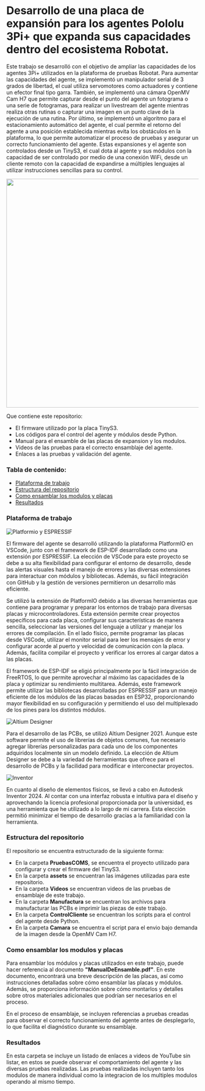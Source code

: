 # Desarrollo de una placa de expansión para los agentes Pololu 3Pi+ que expanda sus capacidades dentro del ecosistema Robotat.

Este trabajo se desarrolló con el objetivo de ampliar las capacidades de los agentes 3Pi+ utilizados en la plataforma de pruebas Robotat. Para aumentar las capacidades del agente, se implementó un manipulador serial de 3 grados de libertad, el cual utiliza servomotores como actuadores y contiene un efector final tipo garra. También, se implementó una cámara OpenMV Cam H7 que permite capturar desde el punto del agente un fotograma o una serie de fotogramas, para realizar un livestream del agente mientras realiza otras rutinas o capturar una imagen en un punto clave de la ejecución de una rutina. Por último, se implementó un algoritmo para el estacionamiento automático del agente, el cual permite el retorno del agente a una posición establecida mientras evita los obstáculos en la plataforma, lo que permite automatizar el proceso de pruebas y asegurar un correcto funcionamiento del agente. Estas expansiones y el agente son controlados desde un TinyS3, el cual dota al agente y sus módulos con la capacidad de ser controlado por medio de una conexión WiFi, desde un cliente remoto con la capacidad de expandirse a múltiples lenguajes al utilizar instrucciones sencillas para su control.

<center><img src="https://github.com/JoseLuisA-P/Tesis-ESP32-Pololu/blob/main/assets/TitlePic-PhotoRoom.png-PhotoRoom.png?raw=true" width="600" height="600"/></center>

Que contiene este repositorio:
- El firmware utilizado por la placa TinyS3.
- Los códigos para el control del agente y módulos desde Python.
- Manual para el ensamble de las placas de expansion y los modulos.
- Videos de las pruebas para el correcto ensamblaje del agente.
- Enlaces a las pruebas y validación del agente.

### Tabla de contenido:
- [Plataforma de trabajo](#Plataforma-de-trabajo)
- [Estructura del repositorio](#Estructura-del-repositorio)
- [Como ensamblar los modulos y placas](#Como-ensamblar-los-modulos-y-placas)
- [Resultados](#Resultados)

### Plataforma de trabajo

![Platformio y ESPRESSIF](https://github.com/JoseLuisA-P/Tesis-ESP32-Pololu/blob/main/assets/piolabs-espressif-partnership.png?raw=true)

El firmware del agente se desarrolló utilizando la plataforma PlatformIO en VSCode, junto con el framework de ESP-IDF desarrollado como una extensión por ESPRESSIF. La elección de VSCode para este proyecto se debe a su alta flexibilidad para configurar el entorno de desarrollo, desde las alertas visuales hasta el manejo de errores y las diversas extensiones para interactuar con módulos y bibliotecas. Además, su fácil integración con GitHub y la gestión de versiones permitieron un desarrollo más eficiente.

Se utilizó la extensión de PlatformIO debido a las diversas herramientas que contiene para programar y preparar los entornos de trabajo para diversas placas y microcontroladores. Esta extensión permite crear proyectos específicos para cada placa, configurar sus características de manera sencilla, seleccionar las versiones del lenguaje a utilizar y manejar los errores de compilación. En el lado físico, permite programar las placas desde VSCode, utilizar el monitor serial para leer los mensajes de error y configurar acorde al puerto y velocidad de comunicación con la placa. Además, facilita compilar el proyecto y verificar los errores al cargar datos a las placas.

El framework de ESP-IDF se eligió principalmente por la fácil integración de FreeRTOS, lo que permite aprovechar al máximo las capacidades de la placa y optimizar su rendimiento multitarea. Además, este framework permite utilizar las bibliotecas desarrolladas por ESPRESSIF para un manejo eficiente de los módulos de las placas basadas en ESP32, proporcionando mayor flexibilidad en su configuración y permitiendo el uso del multiplexado de los pines para los distintos módulos.

![Altium Designer](https://raw.githubusercontent.com/JoseLuisA-P/Tesis-ESP32-Pololu/main/assets/18189621-3f7a-435f-8a02-462efb2cec41.avif)

Para el desarrollo de las PCBs, se utilizó Altium Designer 2021. Aunque este software permite el uso de librerías de objetos comunes, fue necesario agregar librerías personalizadas para cada uno de los componentes adquiridos localmente sin un modelo definido. La elección de Altium Designer se debe a la variedad de herramientas que ofrece para el desarrollo de PCBs y la facilidad para modificar e interconectar proyectos.

![Inventor](https://github.com/JoseLuisA-P/Tesis-ESP32-Pololu/blob/main/assets/autodesk-inventor-professiona%C3%B6-1280x720.jpg?raw=true)

En cuanto al diseño de elementos físicos, se llevó a cabo en Autodesk Inventor 2024. Al contar con una interfaz robusta e intuitiva para el diseño y aprovechando la licencia profesional proporcionada por la universidad, es una herramienta que he utilizado a lo largo de mi carrera. Esta elección permitió minimizar el tiempo de desarrollo gracias a la familiaridad con la herramienta.

### Estructura del repositorio

El repositorio se encuentra estructurado de la siguiente forma:
- En la carpeta **PruebasCOMS**, se encuentra el proyecto utilizado para configurar y crear el firmware del TinyS3.
- En la carpeta **assets** se encuentran las imágenes utilizadas para este repositorio.
- En la carpeta **Videos** se encuentran videos de las pruebas de ensamblaje de este trabajo.
- En la carpeta **Manufactura** se encuentran los archivos para manufacturar las PCBs e imprimir las piezas de este trabajo.
- En la carpeta **ControlCliente** se encuentran los scripts para el control del agente desde Python.
- En la carpeta **Camara** se encuentra el script para el envio bajo demanda de la imagen desde la OpenMV Cam H7.

### Como ensamblar los modulos y placas

Para ensamblar los módulos y placas utilizados en este trabajo, puede hacer referencia al documento **"ManualDeEnsamble.pdf"**. En este documento, encontrará una breve descripción de las placas, así como instrucciones detalladas sobre cómo ensamblar las placas y módulos. Además, se proporciona información sobre cómo montarlos y detalles sobre otros materiales adicionales que podrían ser necesarios en el proceso.

En el proceso de ensamblaje, se incluyen referencias a pruebas creadas para observar el correcto funcionamiento del agente antes de desplegarlo, lo que facilita el diagnóstico durante su ensamblaje.

### Resultados

En esta carpeta se incluye un listado de enlaces a videos de YouTube sin listar, en estos se puede observar el comportamiento del agente y las diversas pruebas realizadas. Las pruebas realizadas incluyen tanto los modulos de manera individual como la integracion de los multiples modulos operando al mismo tiempo.
